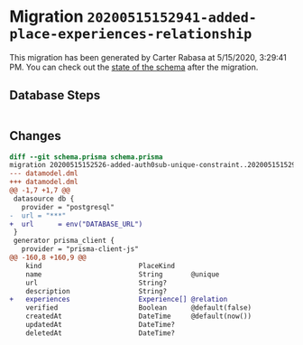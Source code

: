 # Migration `20200515152941-added-place-experiences-relationship`

This migration has been generated by Carter Rabasa at 5/15/2020, 3:29:41 PM.
You can check out the [state of the schema](./schema.prisma) after the migration.

## Database Steps

```sql

```

## Changes

```diff
diff --git schema.prisma schema.prisma
migration 20200515152526-added-auth0sub-unique-constraint..20200515152941-added-place-experiences-relationship
--- datamodel.dml
+++ datamodel.dml
@@ -1,7 +1,7 @@
 datasource db {
   provider = "postgresql"
-  url = "***"
+  url      = env("DATABASE_URL")
 }
 generator prisma_client {
   provider = "prisma-client-js"
@@ -160,8 +160,9 @@
 	kind        				PlaceKind
 	name        				String       @unique
 	url         				String?
 	description 				String?
+	experiences					Experience[] @relation
 	verified    				Boolean      @default(false)
 	createdAt   				DateTime     @default(now())
 	updatedAt   				DateTime?
 	deletedAt   				DateTime?
```


